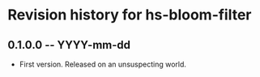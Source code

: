 # Revision history for hs-bloom-filter

## 0.1.0.0 -- YYYY-mm-dd

* First version. Released on an unsuspecting world.
